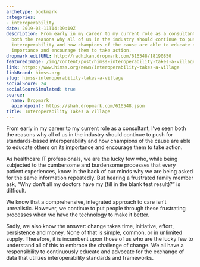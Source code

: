 ```yaml
---
archetype: bookmark
categories:
- interoperability
date: 2019-03-11T14:39:19Z
description: From early in my career to my current role as a consultant, I’ve seen
  both the reasons why all of us in the industry should continue to push for standards-based
  interoperability and how champions of the cause are able to educate others on its
  importance and encourage them to take action.
dropmark.editURL: http://radhikan.dropmark.com/616548/18190850
featuredImage: /img/content/post/himss-interoperability-takes-a-village.jpg
link: https://www.himss.org/news/interoperability-takes-a-village
linkBrand: himss.org
slug: himss-interoperability-takes-a-village
socialScore: 24
socialScoreSimulated: true
source:
  name: Dropmark
  apiendpoint: https://shah.dropmark.com/616548.json
title: Interoperability Takes a Village
---
```

From early in my career to my current role as a consultant, I’ve seen both the reasons why all of us in the industry should continue to push for standards-based interoperability and how champions of the cause are able to educate others on its importance and encourage them to take action.

As healthcare IT professionals, we are the lucky few who, while being subjected to the cumbersome and burdensome processes that every patient experiences, know in the back of our minds why we are being asked for the same information repeatedly. But hearing a frustrated family member ask, “Why don’t all my doctors have my (fill in the blank test result)?” is difficult.

We know that a comprehensive, integrated approach to care isn’t unrealistic. However, we continue to put people through these frustrating processes when we have the technology to make it better.

Sadly, we also know the answer: change takes time, initiative, effort, persistence and money. None of that is simple, common, or in unlimited supply. Therefore, it is incumbent upon those of us who are the lucky few to understand all of this to embrace the challenge of change. We all have a responsibility to continuously educate and advocate for the exchange of data that utilizes interoperability standards and frameworks.

